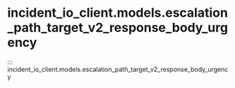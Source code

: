 # incident_io_client.models.escalation_path_target_v2_response_body_urgency

::: incident_io_client.models.escalation_path_target_v2_response_body_urgency